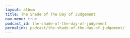 ```yaml
---
layout: album
title: The Shade of The Day of Judgement
nav-menu: true
podcast_id: the-shade-of-the-day-of-judgement
permalink: podcast/the-shade-of-the-day-of-judgement/
---
```

